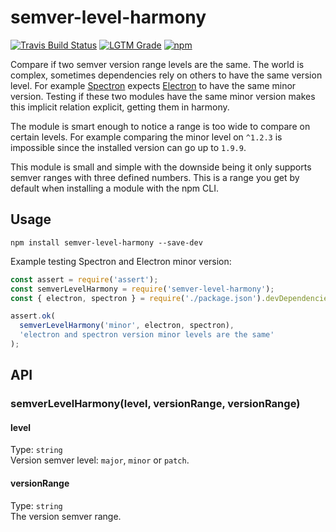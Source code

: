 # semver-level-harmony
[![Travis Build Status][travis-icon]][travis]
[![LGTM Grade][lgtm-icon]][lgtm]
[![npm][npm-icon]][npm]

Compare if two semver version range levels are the same. The world is complex, sometimes dependencies rely on others to have the same version level. For example [Spectron](https://github.com/electron/spectron) expects [Electron](https://github.com/electron/electron) to have the same minor version. Testing if these two modules have the same minor version makes this implicit relation explicit, getting them in harmony.

The module is smart enough to notice a range is too wide to compare on certain levels. For example comparing the minor level on `^1.2.3` is impossible since the installed version can go up to `1.9.9`.

This module is small and simple with the downside being it only supports semver ranges with three defined numbers. This is a range you get by default when installing a module with the npm CLI.

## Usage
`npm install semver-level-harmony --save-dev`

Example testing Spectron and Electron minor version:
```js
const assert = require('assert');
const semverLevelHarmony = require('semver-level-harmony');
const { electron, spectron } = require('./package.json').devDependencies;

assert.ok(
  semverLevelHarmony('minor', electron, spectron),
  'electron and spectron version minor levels are the same'
);
```

## API
### semverLevelHarmony(level, versionRange, versionRange)

#### level
Type: `string`  
Version semver level: `major`, `minor` or `patch`.

#### versionRange
Type: `string`  
The version semver range.

[travis]: https://travis-ci.com/Siilwyn/semver-level-harmony
[travis-icon]: https://img.shields.io/travis/com/Siilwyn/semver-level-harmony/master.svg?style=flat-square
[lgtm]: https://lgtm.com/projects/g/Siilwyn/semver-level-harmony/
[lgtm-icon]: https://img.shields.io/lgtm/grade/javascript/g/Siilwyn/semver-level-harmony.svg?style=flat-square
[npm]: https://www.npmjs.com/package/semver-level-harmony
[npm-icon]: https://img.shields.io/npm/v/semver-level-harmony.svg?style=flat-square
